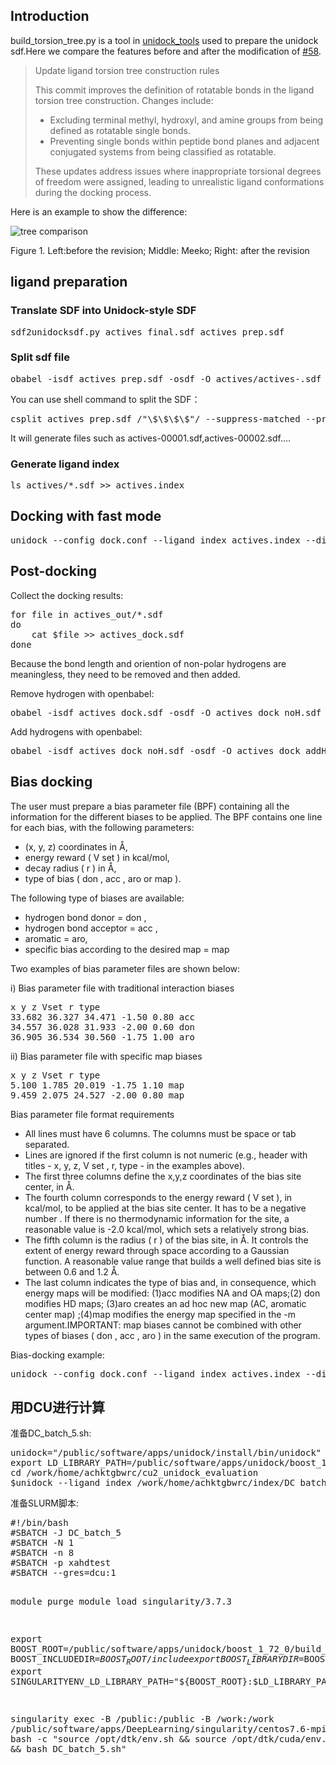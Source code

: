 <h2>Introduction</h2>
<p>build_torsion_tree.py is a tool in <a href="https://github.com/dptech-corp/Uni-Dock/tree/mcdock/unidock_tools">unidock_tools</a> used to prepare the unidock sdf.Here we compare the features before and after the modification of <a href='https://github.com/dptech-corp/Uni-Dock/pull/58'>#58</a>.</p>

<blockquote cite="https://www.huxley.net/bnw/four.html](https://github.com/dptech-corp/Uni-Dock/pull/58">
<p>Update ligand torsion tree construction rules</p>

<p>This commit improves the definition of rotatable bonds in the ligand torsion tree construction. Changes include:</p>
<ul>
    <li>Excluding terminal methyl, hydroxyl, and amine groups from being defined as rotatable single bonds.</li>
    <li>Preventing single bonds within peptide bond planes and adjacent conjugated systems from being classified as rotatable.</li>
</ul>
<p>These updates address issues where inappropriate torsional degrees of freedom were assigned, leading to unrealistic ligand conformations during the docking process.</p>
</blockquote>
<p>Here is an example to show the difference:</p>

![tree comparison](https://github.com/gkxiao/unidock_ligand_preparation/blob/main/build_tree_58_rev.jpg)
<p>Figure 1. Left:before the revision;  Middle: Meeko;  Right: after the revision</p>

<h2>ligand preparation</h2>
<h3>Translate SDF into Unidock-style SDF</h3>
<pre lang="shell">
sdf2unidocksdf.py actives_final.sdf actives_prep.sdf
</pre>
<h3>Split sdf file</h3>
<pre lang="shell">
obabel -isdf actives_prep.sdf -osdf -O actives/actives-.sdf -m
</pre>
<p>You can use shell command to split the SDF：</p>
<pre line="1" lang="shell">
csplit actives_prep.sdf /"\$\$\$\$"/ --suppress-matched --prefix=actives- --suffix-format=%05d.sdf '{*}'
</pre>
<p>It will generate files such as actives-00001.sdf,actives-00002.sdf....</p>
<h3>Generate ligand index</h3>
<pre lang="shell">
ls actives/*.sdf >> actives.index
</pre>

<h2>Docking with fast mode</h2>
<pre lang="shell">
unidock --config dock.conf --ligand_index actives.index --dir actives_out --search_mode fast
</pre>

<h2>Post-docking</h2>
<p>Collect the docking results:</p>
<pre lang="shell">
for file in actives_out/*.sdf
do
    cat $file >> actives_dock.sdf
done
</pre>
<p>Because the bond length and oriention of non-polar hydrogens are meaningless, they need to be removed and then added.</p>
<p>Remove hydrogen with openbabel:</p>
<pre lang="shell">
obabel -isdf actives_dock.sdf -osdf -O actives_dock_noH.sdf -d
</pre>
<p>Add hydrogens with openbabel:</p>
<pre lang="shell">
obabel -isdf actives_dock_noH.sdf -osdf -O actives_dock_addH.sdf -h
</pre>
<h2>Bias docking</h2>
<p>The user must prepare a bias parameter file (BPF) containing all the information for the different biases to be applied. The BPF contains one line for each bias, with the following parameters: </p>
<ul>
   <li>(x, y, z) coordinates in Å,</li> 
   <li>energy reward ( V set ) in kcal/mol,</li> 
   <li>decay radius ( r ) in Å,</li>
   <li>type of bias ( don , acc , aro or map ).</li> 
</ul>
<p>The following type of biases are available:</p>
<ul>
   <li>hydrogen bond donor = don , </li> 
   <li>hydrogen bond acceptor = acc , </li> 
   <li>aromatic = aro, </li>
   <li>specific bias according to the desired map = map </li> 
</ul>
<p>Two examples of bias parameter files are shown below: </p>
<p>i) Bias parameter file with traditional interaction biases</p> 
<pre lang="python">
x y z Vset r type 
33.682 36.327 34.471 -1.50 0.80 acc 
34.557 36.028 31.933 -2.00 0.60 don 
36.905 36.534 30.560 -1.75 1.00 aro
</pre>
<p>ii) Bias parameter file with specific map biases</p>
<pre lang="python">
x y z Vset r type 
5.100 1.785 20.019 -1.75 1.10 map 
9.459 2.075 24.527 -2.00 0.80 map
</pre>
<p>Bias parameter file format requirements</p>
<ul>
   <li>All lines must have 6 columns. The columns must be space or tab separated.</li> 
   <li>Lines are ignored if the first column is not numeric (e.g., header with titles - x, y, z, V set , r, type - in the examples above). </li> 
   <li>The first three columns define the x,y,z coordinates of the bias site center, in Å.</li>
   <li>The fourth column corresponds to the energy reward ( V set ), in kcal/mol, to be applied at the bias site center. It has to be a negative number . If there is no thermodynamic information for the site, a reasonable value is -2.0 kcal/mol, which sets a relatively strong bias.</li>
   <li>The fifth column is the radius ( r ) of the bias site, in Å. It controls the extent of energy reward through space according to a Gaussian function. A reasonable value range that builds a well defined bias site is between 0.6 and 1.2 Å.</li>
   <li>The last column indicates the type of bias and, in consequence, which energy maps will be modified: (1)acc modifies NA and OA maps;(2) don modifies HD maps; (3)aro creates an ad hoc new map (AC, aromatic center map) ;(4)map modifies the energy map specified in the -m argument.IMPORTANT: map biases
cannot be combined with other types of biases ( don , acc , aro ) in the same execution of the program.</li>
</ul>
<p>Bias-docking example:</p>
<pre lang="shell">
unidock --config dock.conf --ligand_index actives.index --dir actives_out --search_mode fast --bias hinge_ph4.bpf
</pre>
<h2>用DCU进行计算</h2>
<p>准备DC_batch_5.sh:</p>
<pre lang="shell">
unidock="/public/software/apps/unidock/install/bin/unidock"
export LD_LIBRARY_PATH=/public/software/apps/unidock/boost_1_72_0/build_sif/lib:$LD_LIBRARY_PATH
cd /work/home/achktgbwrc/cu2_unidock_evaluation
$unidock --ligand_index /work/home/achktgbwrc/index/DC_batch_5.index --config dock.conf --dir DC_batch_5 --search_mode fast
</pre>
<p>准备SLURM脚本:</p>
<pre lang="shell">
#!/bin/bash
#SBATCH -J DC_batch_5
#SBATCH -N 1
#SBATCH -n 8
#SBATCH -p xahdtest
#SBATCH --gres=dcu:1

module purge
module load singularity/3.7.3

export BOOST_ROOT=/public/software/apps/unidock/boost_1_72_0/build_sif
export BOOST_INCLUDEDIR=$BOOST_ROOT/include
export BOOST_LIBRARYDIR=$BOOST_ROOT/lib
export SINGULARITYENV_LD_LIBRARY_PATH="${BOOST_ROOT}:\$LD_LIBRARY_PATH"

singularity exec -B /public:/public -B /work:/work /public/software/apps/DeepLearning/singularity/centos7.6-mpi4.0-gcc9.3-cmake3.21-make4.2-glibc2.29-glibcxx3.4.26-py3.8-dtk23.10.sif bash -c "source /opt/dtk/env.sh && source /opt/dtk/cuda/env.sh && bash DC_batch_5.sh"
</pre>
